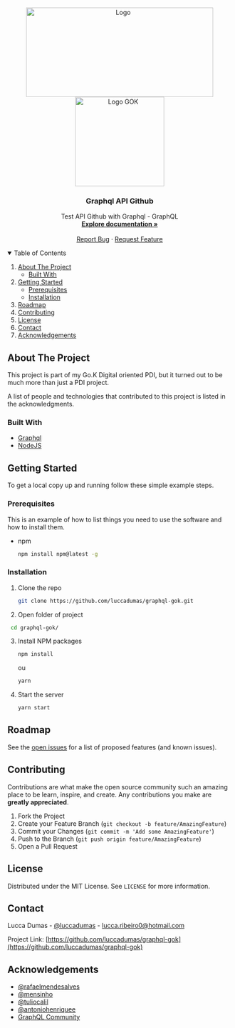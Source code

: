 <!-- PROJECT LOGO -->
<br />
<p align="center">
  <a href="https://gok.digital">
    <img src="https://blog.impulso.network/wp-content/uploads/2019/09/Untitled-design-16.png" alt="Logo" width="420" height="200">
    <img src="https://media.glassdoor.com/sqll/1617456/kanamobi-squarelogo-1562347955901.png" alt="Logo GOK" width="200" height="200">
  </a>

  <h3 align="center">Graphql API Github</h3>

  <p align="center">
    Test API Github with Graphql - GraphQL
    <br />
    <a href="https://graphql.org/graphql-js/"><strong>Explore documentation »</strong></a>
    <br />
    <br />
    <a href="https://github.com/luccadumas/graphql-gok/issues">Report Bug</a>
    ·
    <a href="https://github.com/luccadumas/graphql-gok/issues">Request Feature</a>
  </p>
</p>



<!-- TABLE OF CONTENTS -->
<details open="open">
  <summary>Table of Contents</summary>
  <ol>
    <li>
      <a href="#about-the-project">About The Project</a>
      <ul>
        <li><a href="#built-with">Built With</a></li>
      </ul>
    </li>
    <li>
      <a href="#getting-started">Getting Started</a>
      <ul>
        <li><a href="#prerequisites">Prerequisites</a></li>
        <li><a href="#installation">Installation</a></li>
      </ul>
    </li>
    <li><a href="#roadmap">Roadmap</a></li>
    <li><a href="#contributing">Contributing</a></li>
    <li><a href="#license">License</a></li>
    <li><a href="#contact">Contact</a></li>
    <li><a href="#acknowledgements">Acknowledgements</a></li>
  </ol>
</details>



<!-- ABOUT THE PROJECT -->
## About The Project

This project is part of my Go.K Digital oriented PDI, but it turned out to be much more than just a PDI project.

A list of people and technologies that contributed to this project is listed in the acknowledgments.

### Built With

* [Graphql](https://graphql.org/graphql-js)
* [NodeJS](https://nodejs.org/)



<!-- GETTING STARTED -->
## Getting Started

To get a local copy up and running follow these simple example steps.

### Prerequisites

This is an example of how to list things you need to use the software and how to install them.
* npm
  ```sh
  npm install npm@latest -g
  ```

### Installation

1. Clone the repo
   ```sh
   git clone https://github.com/luccadumas/graphql-gok.git
   ```
2. Open folder of project
 ```sh
  cd graphql-gok/
   ```
3. Install NPM packages
   ```sh
   npm install
   ```
   ou
   ```sh
   yarn
   ```
4. Start the server
   ```sh
   yarn start
   ```



<!-- ROADMAP -->
## Roadmap

See the [open issues](https://github.com/luccadumas/graphql-gok/issues) for a list of proposed features (and known issues).



<!-- CONTRIBUTING -->
## Contributing

Contributions are what make the open source community such an amazing place to be learn, inspire, and create. Any contributions you make are **greatly appreciated**.

1. Fork the Project
2. Create your Feature Branch (`git checkout -b feature/AmazingFeature`)
3. Commit your Changes (`git commit -m 'Add some AmazingFeature'`)
4. Push to the Branch (`git push origin feature/AmazingFeature`)
5. Open a Pull Request



<!-- LICENSE -->
## License

Distributed under the MIT License. See `LICENSE` for more information.



<!-- CONTACT -->
## Contact

Lucca Dumas - [@luccadumas](https://www.linkedin.com/in/lucca-dumas-36851b114) - lucca.ribeiro0@hotmail.com

Project Link: [https://github.com/luccadumas/graphql-gok](https://github.com/luccadumas/graphql-gok)



<!-- ACKNOWLEDGEMENTS -->
## Acknowledgements
* [@rafaelmendesalves](https://www.linkedin.com/in/rafaelmendesalves/)
* [@mensinho](https://github.com/mensinho)
* [@tuliocalil](https://www.linkedin.com/in/tuliocalil/)
* [@antoniohenriquee](https://www.linkedin.com/in/antoniohenriquee/)
* [GraphQL Community](https://graphql.org/community/)

